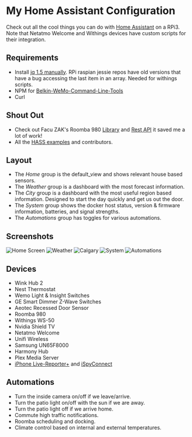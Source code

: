 # My Home Assistant Configuration
Check out all the cool things you can do with [Home Assistant](https://home-assistant.io/) on a RPi3. Note that Netatmo Welcome and Withings devices have custom scripts for their integration.

## Requirements
- Install [jq 1.5 manually](https://stedolan.github.io/jq/download/). RPi raspian jessie repos have old versions that have a bug accessing the last item in an array. Needed for withings scripts.
- NPM for [Belkin-WeMo-Command-Line-Tools](https://github.com/agilemation/Belkin-WeMo-Command-Line-Tools)
- Curl

## Shout Out
- Check out Facu ZAK's Roomba 980 [Library](https://github.com/koalazak/dorita980) and [Rest API](https://github.com/koalazak/rest980) it saved me a lot of work!
- All the [HASS examples](https://home-assistant.io/cookbook/) and contributors.

## Layout
- The *Home* group is the default_view and shows relevant house based sensors.
- The *Weather* group is a dashboard with the most forecast information.
- The *City* group is a dashboard with the most useful region based information. Designed to start the day quickly and get us out the door.
- The *System* group shows the docker host status, version & firmware information, batteries, and signal strengths.
- The *Automations* group has toggles for various automations.

## Screenshots
![Home Screen](https://www.dropbox.com/s/xlvqcir6aca3zv0/home.png?raw=1)
![Weather](https://www.dropbox.com/s/y0ywfv9fs6z5m6j/weather.PNG?raw=1)
![Calgary](https://www.dropbox.com/s/ng2ejh96jn8g52k/calgary.PNG?raw=1)
![System](https://www.dropbox.com/s/qx3ibaoaw93pvze/debug.PNG?raw=1)
![Automations](https://www.dropbox.com/s/ks0phkdk0q33xdx/automation.PNG?raw=1)

## Devices
- Wink Hub 2
- Nest Thermostat
- Wemo Light & Insight Switches
- GE Smart Dimmer Z-Wave Switches
- Aeotec Recessed Door Sensor
- Roomba 980
- Withings WS-50
- Nvidia Shield TV
- Netatmo Welcome
- Unifi Wireless
- Samsung UN65F8000
- Harmony Hub
- Plex Media Server
- [iPhone Live-Reporter+](https://itunes.apple.com/us/app/live-reporter-security-and-broadcasting-camera/id1033020349?mt=8) and [iSpyConnect](https://www.ispyconnect.com/default.aspx)

## Automations
- Turn the inside camera on/off if we leave/arrive.
- Turn the patio light on/off with the sun if we are away.
- Turn the patio light off if we arrive home.
- Commute high traffic notifications.
- Roomba scheduling and docking.
- Climate control based on internal and external temperatures.